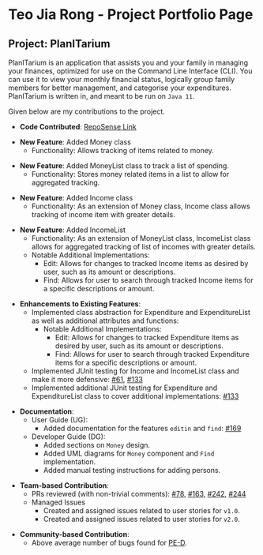 # Teo Jia Rong - Project Portfolio Page

## Project: PlanITarium

PlanITarium is an application that assists you and your family in managing your finances, optimized for use on the
Command Line Interface (CLI). You can use it to view your monthly financial status, logically group family members for
better management, and categorise your expenditures. PlanITarium is written in, and meant to be run on `Java 11`.

Given below are my contributions to the project.

* **Code
  Contributed**: [RepoSense Link](https://nus-cs2113-ay2122s2.github.io/tp-dashboard/?search=tjiarong&breakdown=true)

<p></p>

* **New Feature**: Added Money class
  * Functionality: Allows tracking of items related to money.

<p></p>

* **New Feature**: Added MoneyList class to track a list of spending.
  * Functionality: Stores money related items in a list to allow for aggregated tracking. 

<p></p>

* **New Feature**: Added Income class
  * Functionality: As an extension of Money class, Income class allows tracking of income item with greater details. 

<p></p>

* **New Feature**: Added IncomeList 
  * Functionality: As an extension of MoneyList class, IncomeList class allows for aggregated tracking 
  of list of incomes with greater details. 
  * Notable Additional Implementations:
    * Edit:
      Allows for changes to tracked Income items as desired by user, such as its amount or descriptions.
    * Find:
      Allows for user to search through tracked Income items for a specific descriptions or amount.
    
<div style="page-break-after: always;"></div>

* **Enhancements to Existing Features**:
    * Implemented class abstraction for Expenditure and ExpenditureList as well as additional attributes and functions:
      * Notable Additional Implementations:
          * Edit:
            Allows for changes to tracked Expenditure items as desired by user, such as its amount or descriptions.
          * Find:
            Allows for user to search through tracked Expenditure items for a specific descriptions or amount.
    * Implemented JUnit testing for Income and IncomeList class and make it more defensive:
      [#61](https://github.com/AY2122S2-CS2113T-T10-2/tp/pull/61/files),
      [#133](https://github.com/AY2122S2-CS2113T-T10-2/tp/pull/133/files)
    * Implemented additional JUnit testing for Expenditure and ExpenditureList class to cover additional implementations:
      [#133](https://github.com/AY2122S2-CS2113T-T10-2/tp/pull/133/files)

<p></p>

* **Documentation**:
    * User Guide (UG):
        * Added documentation for the features `editin` and `find`: 
          [#169](https://github.com/AY2122S2-CS2113T-T10-2/tp/pull/169/files)
    * Developer Guide (DG):
        * Added sections on `Money` design.
        * Added UML diagrams for `Money` component and `Find` implementation.
        * Added manual testing instructions for adding persons.

<p></p>

* **Team-based Contribution**:
    * PRs reviewed (with non-trivial comments):
      [#78](https://github.com/AY2122S2-CS2113T-T10-2/tp/pull/78),
      [#163](https://github.com/AY2122S2-CS2113T-T10-2/tp/pull/163),
      [#242](https://github.com/AY2122S2-CS2113T-T10-2/tp/pull/242),
      [#244](https://github.com/AY2122S2-CS2113T-T10-2/tp/pull/244)
    * Managed Issues
      * Created and assigned issues related to user stories for `v1.0`.
      * Created and assigned issues related to user stories for `v2.0`.

<p></p>

* **Community-based Contribution**:
    * Above average number of bugs found for [PE-D](https://github.com/tjiarong/ped/issues).

